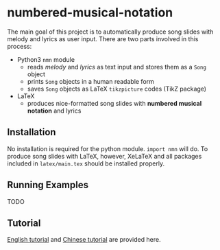 # numbered-musical-notation
The main goal of this project is to automatically produce song slides with melody and lyrics as user input.
There are two parts involved in this process:
- Python3 ```nmn``` module
    - reads *melody* and *lyrics* as text input and stores them as a ```Song``` object
    - prints ```Song``` objects in a human readable form
    - saves ```Song``` objects as LaTeX ```tikzpicture``` codes (TikZ package)
- LaTeX
    - produces nice-formatted song slides with **numbered musical notation** and lyrics

## Installation
No installation is required for the python module. ```import nmn``` will do.
To produce song slides with LaTeX, however, XeLaTeX and all packages included in ```latex/main.tex``` should be installed properly.

## Running Examples
TODO

## Tutorial
[English tutorial](https://github.com/yupingso/numbered-musical-notation/blob/master/docs/tutorial_English.md) and [Chinese tutorial](https://github.com/yupingso/numbered-musical-notation/blob/master/docs/tutorial_Chinese.md) are provided here.


